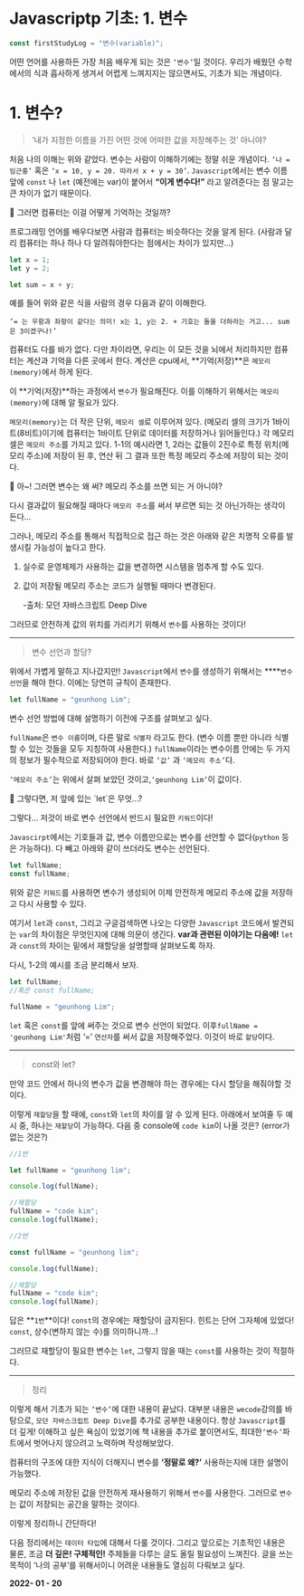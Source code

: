 # Javascriptp 기초: 1. 변수

```jsx
const firstStudyLog = "변수(variable)";
```

어떤 언어를 사용하든 가장 처음 배우게 되는 것은 `‘변수’`일 것이다. 우리가 배웠던 수학에서의 식과 흡사하게 생겨서 어렵게 느껴지지는 않으면서도, 기초가 되는 개념이다.

# 1. 변수?

> ‘내가 지정한 이름을 가진 어떤 것에 어떠한 값을 저장해주는 것’ 아니야?

처음 나의 이해는 위와 같았다. 변수는 사람이 이해하기에는 정말 쉬운 개념이다. `‘나 = 임근홍’` 혹은 `‘x = 10, y = 20. 따라서 x + y = 30’`. `Javascript`에서는 변수 이름 앞에 `const` 나 `let` (예전에는 var)이 붙어서 **“이게 변수다!”** 라고 알려준다는 점 말고는 큰 차이가 없기 때문이다.

<aside>
🤔 그러면 컴퓨터는 이걸 어떻게 기억하는 것일까?

</aside>

프로그래밍 언어를 배우다보면 사람과 컴퓨터는 비슷하다는 것을 알게 된다. (사람과 달리 컴퓨터는 하나 하나 다 알려줘야한다는 점에서는 차이가 있지만...)

```jsx
let x = 1;
let y = 2;

let sum = x + y;
```

예를 들어 위와 같은 식을 사람의 경우 다음과 같이 이해한다.

`‘= 는 우항과 좌항이 같다는 의미! x는 1, y는 2. + 기호는 둘을 더하라는 거고... sum은 3이겠구나!’`

컴퓨터도 다를 바가 없다. 다만 차이라면, 우리는 이 모든 것을 뇌에서 처리하지만 컴퓨터는 계산과 기억을 다른 곳에서 한다. 계산은 cpu에서, **기억(저장)**은 `메모리(memory)`에서 하게 된다.

이 **기억(저장)**하는 과정에서 `변수`가 필요해진다. 이를 이해하기 위해서는 `메모리(memory)`에 대해 알 필요가 있다.

`메모리(memory)`는 더 작은 단위, `메모리 셀`로 이루어져 있다. (메모리 셀의 크기가 1바이트(8비트)이기에 컴퓨터는 1바이트 단위로 데이터를 저장하거나 읽어들인다.) 각 메모리 셀은 `메모리 주소`를 가지고 있다. 1-1의 예시라면 1, 2라는 값들이 2진수로 특정 위치(메모리 주소)에 저장이 된 후, 연산 뒤 그 결과 또한 특정 메모리 주소에 저장이 되는 것이다.

<aside>
🤔 아~! 그러면 변수는 왜 써? 메모리 주소를 쓰면 되는 거 아니야?

</aside>

다시 결과값이 필요해질 때마다 `메모리 주소`를 써서 부르면 되는 것 아닌가하는 생각이 든다...

그러나, 메모리 주소를 통해서 직접적으로 접근 하는 것은 아래와 같은 치명적 오류를 발생시킬 가능성이 높다고 한다.

1. 실수로 운영체제가 사용하는 값을 변경하면 시스템을 멈추게 할 수도 있다.
2. 값이 저장될 메모리 주소는 코드가 실행될 때마다 변경된다.

   -출처: 모던 자바스크립트 Deep Dive

그러므로 안전하게 값의 위치를 가리키기 위해서 `변수`를 사용하는 것이다!

---

> 변수 선언과 할당?

위에서 가볍게 말하고 지나갔지만! `Javascript`에서 `변수`를 생성하기 위해서는 \*\*\*\*`변수 선언`을 해야 한다. 이에는 당연히 규칙이 존재한다.

```jsx
let fullName = "geunhong Lim";
```

변수 선언 방법에 대해 설명하기 이전에 구조를 살펴보고 싶다.

`fullName`은 `변수 이름`이며, 다른 말로 `식별자` 라고도 한다. (변수 이름 뿐만 아니라 식별할 수 있는 것들을 모두 지칭하여 사용한다.) `fullName`이라는 변수이름 안에는 두 가지의 정보가 필수적으로 저장되어야 한다. 바로 `‘값’` 과 `‘메모리 주소’`다.

`‘메모리 주소’`는 위에서 살펴 보았던 것이고,`‘geunhong Lim’`이 값이다.

<aside>
🤔 그렇다면, 저 앞에 있는 `let`은 무엇...?

</aside>

그렇다... 저것이 바로 변수 선언에서 반드시 필요한 `키워드`이다!

`Javascirpt`에서는 기호들과 값, 변수 이름만으로는 변수를 선언할 수 없다(`python` 등은 가능하다). 다 빼고 아래와 같이 쓰더라도 변수는 선언된다.

```jsx
let fullName;
const fullName;
```

위와 같은 `키워드`를 사용하면 변수가 생성되어 이제 안전하게 메모리 주소에 값을 저장하고 다시 사용할 수 있다.

여기서 `let`과 `const`, 그리고 구글검색하면 나오는 다양한 `Javascript` 코드에서 발견되는 `var`의 차이점은 무엇인지에 대해 의문이 생긴다. **var과 관련된 이야기는 다음에!** `let`과 `const`의 차이는 밑에서 재할당을 설명할때 살펴보도록 하자.

다시, 1-2의 예시를 조금 분리해서 보자.

```jsx
let fullName;
//혹은 const fullName;

fullName = "geunhong Lim";
```

`let` 혹은 `const`를 앞에 써주는 것으로 변수 선언이 되었다. 이후`fullName = 'geunhong Lim'`처럼 ‘=’ `연산자`를 써서 값을 저장해주었다. 이것이 바로 `할당`이다.

---

> const와 let?

만약 코드 안에서 하나의 변수가 값을 변경해야 하는 경우에는 다시 할당을 해줘야할 것이다.

이렇게 `재할당`을 할 때에, `const`와 `let`의 차이를 알 수 있게 된다. 아래에서 보여줄 두 예시 중, 하나는 `재할당`이 가능하다. 다음 중 console에 `code kim`이 나올 것은? (error가 없는 것은?)

```jsx
//1번

let fullName = "geunhong lim";

console.log(fullName);

//재할당
fullName = "code kim";
console.log(fullName);
```

```jsx
//2번

const fullName = "geunhong lim";

console.log(fullName);

//재할당
fullName = "code kim";
console.log(fullName);
```

답은 **`1번`**이다! `const`의 경우에는 재할당이 금지된다. 힌트는 단어 그자체에 있었다! `const`, 상수(변하지 않는 수)를 의미하니까...!

그러므로 재할당이 필요한 변수는 `let`, 그렇지 않을 때는 `const`를 사용하는 것이 적절하다.

---

> 정리

이렇게 해서 기초가 되는 `‘변수’`에 대한 내용이 끝났다. 대부분 내용은 `wecode`강의를 바탕으로, `모던 자바스크립트 Deep Dive`를 추가로 공부한 내용이다. 항상 `Javascript`를 더 깊게! 이해하고 싶은 욕심이 있었기에 책 내용을 추가로 붙이면서도, 최대한`‘변수’`파트에서 벗어나지 않으려고 노력하며 작성해보았다.

컴퓨터의 구조에 대한 지식이 더해지니 변수를 **‘정말로 왜?’** 사용하는지에 대한 설명이 가능했다.

메모리 주소에 저장된 값을 안전하게 재사용하기 위해서 `변수`를 사용한다. 그러므로 `변수`는 값이 저장되는 공간을 말하는 것이다.

이렇게 정리하니 간단하다!

다음 정리에서는 `데이터 타입`에 대해서 다룰 것이다. 그리고 앞으로는 기초적인 내용은 물론, 조금 **더 깊은! 구체적인!** 주제들을 다루는 글도 올릴 필요성이 느껴진다. 글을 쓰는 목적이 ‘나의 공부’를 위해서이니 어려운 내용들도 열심히 다뤄보고 싶다.

**2022- 01 - 20**
